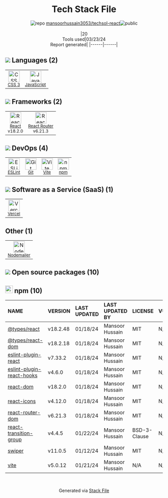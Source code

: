 <!--
&lt;--- Readme.md Snippet without images Start ---&gt;
## Tech Stack
mansoorhussain3053/techsol-react is built on the following main stack:

- [JavaScript](https://developer.mozilla.org/en-US/docs/Web/JavaScript) – Languages
- [React](https://reactjs.org/) – Javascript UI Libraries
- [React Router](https://github.com/rackt/react-router) – JavaScript Framework Components
- [ESLint](http://eslint.org/) – Code Review
- [Vite](https://vitejs.dev/) – JS Build Tools / JS Task Runners
- [Vercel](https://vercel.com/) – Static Web Hosting
- [Nodemailer](http://www.nodemailer.com/) – Transactional Email

Full tech stack [here](/techstack.md)

&lt;--- Readme.md Snippet without images End ---&gt;

&lt;--- Readme.md Snippet with images Start ---&gt;
## Tech Stack
mansoorhussain3053/techsol-react is built on the following main stack:

- <img width='25' height='25' src='https://img.stackshare.io/service/1209/javascript.jpeg' alt='JavaScript'/> [JavaScript](https://developer.mozilla.org/en-US/docs/Web/JavaScript) – Languages
- <img width='25' height='25' src='https://img.stackshare.io/service/1020/OYIaJ1KK.png' alt='React'/> [React](https://reactjs.org/) – Javascript UI Libraries
- <img width='25' height='25' src='https://img.stackshare.io/service/3350/8261421.png' alt='React Router'/> [React Router](https://github.com/rackt/react-router) – JavaScript Framework Components
- <img width='25' height='25' src='https://img.stackshare.io/service/3337/Q4L7Jncy.jpg' alt='ESLint'/> [ESLint](http://eslint.org/) – Code Review
- <img width='25' height='25' src='https://img.stackshare.io/service/21547/default_1aeac791cde11ff66cc0b20dcc6144eeb185c905.png' alt='Vite'/> [Vite](https://vitejs.dev/) – JS Build Tools / JS Task Runners
- <img width='25' height='25' src='https://img.stackshare.io/service/7618/bHjpwZem_400x400.png' alt='Vercel'/> [Vercel](https://vercel.com/) – Static Web Hosting
- <img width='25' height='25' src='https://img.stackshare.io/service/2862/qr2-jCLr.jpg' alt='Nodemailer'/> [Nodemailer](http://www.nodemailer.com/) – Transactional Email

Full tech stack [here](/techstack.md)

&lt;--- Readme.md Snippet with images End ---&gt;
-->
<div align="center">

# Tech Stack File
![](https://img.stackshare.io/repo.svg "repo") [mansoorhussain3053/techsol-react](https://github.com/mansoorhussain3053/techsol-react)![](https://img.stackshare.io/public_badge.svg "public")
<br/><br/>
|20<br/>Tools used|03/23/24 <br/>Report generated|
|------|------|
</div>

## <img src='https://img.stackshare.io/languages.svg'/> Languages (2)
<table><tr>
  <td align='center'>
  <img width='36' height='36' src='https://img.stackshare.io/service/6727/css.png' alt='CSS 3'>
  <br>
  <sub><a href="https://developer.mozilla.org/en-US/docs/Web/CSS/CSS3">CSS 3</a></sub>
  <br>
  <sub></sub>
</td>

<td align='center'>
  <img width='36' height='36' src='https://img.stackshare.io/service/1209/javascript.jpeg' alt='JavaScript'>
  <br>
  <sub><a href="https://developer.mozilla.org/en-US/docs/Web/JavaScript">JavaScript</a></sub>
  <br>
  <sub></sub>
</td>

</tr>
</table>

## <img src='https://img.stackshare.io/frameworks.svg'/> Frameworks (2)
<table><tr>
  <td align='center'>
  <img width='36' height='36' src='https://img.stackshare.io/service/1020/OYIaJ1KK.png' alt='React'>
  <br>
  <sub><a href="https://reactjs.org/">React</a></sub>
  <br>
  <sub>v18.2.0</sub>
</td>

<td align='center'>
  <img width='36' height='36' src='https://img.stackshare.io/service/3350/8261421.png' alt='React Router'>
  <br>
  <sub><a href="https://github.com/rackt/react-router">React Router</a></sub>
  <br>
  <sub>v6.21.3</sub>
</td>

</tr>
</table>

## <img src='https://img.stackshare.io/devops.svg'/> DevOps (4)
<table><tr>
  <td align='center'>
  <img width='36' height='36' src='https://img.stackshare.io/service/3337/Q4L7Jncy.jpg' alt='ESLint'>
  <br>
  <sub><a href="http://eslint.org/">ESLint</a></sub>
  <br>
  <sub></sub>
</td>

<td align='center'>
  <img width='36' height='36' src='https://img.stackshare.io/service/1046/git.png' alt='Git'>
  <br>
  <sub><a href="http://git-scm.com/">Git</a></sub>
  <br>
  <sub></sub>
</td>

<td align='center'>
  <img width='36' height='36' src='https://img.stackshare.io/service/21547/default_1aeac791cde11ff66cc0b20dcc6144eeb185c905.png' alt='Vite'>
  <br>
  <sub><a href="https://vitejs.dev/">Vite</a></sub>
  <br>
  <sub></sub>
</td>

<td align='center'>
  <img width='36' height='36' src='https://img.stackshare.io/service/1120/lejvzrnlpb308aftn31u.png' alt='npm'>
  <br>
  <sub><a href="https://www.npmjs.com/">npm</a></sub>
  <br>
  <sub></sub>
</td>

</tr>
</table>

## <img src='https://img.stackshare.io/saas.svg'/> Software as a Service (SaaS) (1)
<table><tr>
  <td align='center'>
  <img width='36' height='36' src='https://img.stackshare.io/service/7618/bHjpwZem_400x400.png' alt='Vercel'>
  <br>
  <sub><a href="https://vercel.com/">Vercel</a></sub>
  <br>
  <sub></sub>
</td>

</tr>
</table>

## Other (1)
<table><tr>
  <td align='center'>
  <img width='36' height='36' src='https://img.stackshare.io/service/2862/qr2-jCLr.jpg' alt='Nodemailer'>
  <br>
  <sub><a href="http://www.nodemailer.com/">Nodemailer</a></sub>
  <br>
  <sub></sub>
</td>

</tr>
</table>


## <img src='https://img.stackshare.io/group.svg' /> Open source packages (10)</h2>

## <img width='24' height='24' src='https://img.stackshare.io/service/1120/lejvzrnlpb308aftn31u.png'/> npm (10)

|NAME|VERSION|LAST UPDATED|LAST UPDATED BY|LICENSE|VULNERABILITIES|
|:------|:------|:------|:------|:------|:------|
|[@types/react](https://www.npmjs.com/@types/react)|v18.2.48|01/18/24|Mansoor Hussain |MIT|N/A|
|[@types/react-dom](https://www.npmjs.com/@types/react-dom)|v18.2.18|01/18/24|Mansoor Hussain |MIT|N/A|
|[eslint-plugin-react](https://www.npmjs.com/eslint-plugin-react)|v7.33.2|01/18/24|Mansoor Hussain |MIT|N/A|
|[eslint-plugin-react-hooks](https://www.npmjs.com/eslint-plugin-react-hooks)|v4.6.0|01/18/24|Mansoor Hussain |MIT|N/A|
|[react-dom](https://www.npmjs.com/react-dom)|v18.2.0|01/18/24|Mansoor Hussain |MIT|N/A|
|[react-icons](https://www.npmjs.com/react-icons)|v4.12.0|01/18/24|Mansoor Hussain |MIT|N/A|
|[react-router-dom](https://www.npmjs.com/react-router-dom)|v6.21.3|01/18/24|Mansoor Hussain |MIT|N/A|
|[react-transition-group](https://www.npmjs.com/react-transition-group)|v4.4.5|01/22/24|Mansoor Hussain |BSD-3-Clause|N/A|
|[swiper](https://www.npmjs.com/swiper)|v11.0.5|01/12/24|Mansoor Hussain |MIT|N/A|
|[vite](https://www.npmjs.com/vite)|v5.0.12|01/21/24|Mansoor Hussain |N/A|N/A|

<br/>
<div align='center'>

Generated via [Stack File](https://github.com/marketplace/stack-file)
